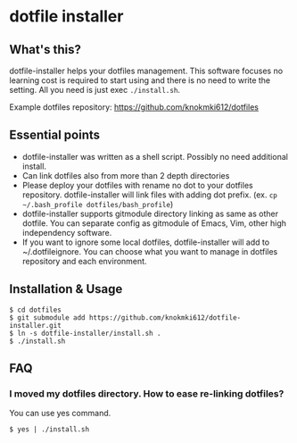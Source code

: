 # dotfile installer

## What's this?

dotfile-installer helps your dotfiles management. This software focuses no learning cost is required to start using and there is no need to write the setting. All you need is just exec `./install.sh`.

Example dotfiles repository: https://github.com/knokmki612/dotfiles

## Essential points

* dotfile-installer was written as a shell script. Possibly no need additional install.
* Can link dotfiles also from more than 2 depth directories
* Please deploy your dotfiles with rename no dot to your dotfiles repository. dotfile-installer will link files with adding dot prefix. (ex. `cp ~/.bash_profile dotfiles/bash_profile`)
* dotfile-installer supports gitmodule directory linking as same as other dotfile. You can separate config as gitmodule of  Emacs, Vim, other high independency software.
* If you want to ignore some local dotfiles, dotfile-installer will add to ~/.dotfileignore. You can choose what you want to manage in dotfiles repository and each environment.

## Installation & Usage

```
$ cd dotfiles
$ git submodule add https://github.com/knokmki612/dotfile-installer.git
$ ln -s dotfile-installer/install.sh .
$ ./install.sh
```

## FAQ

### I moved my dotfiles directory. How to ease re-linking dotfiles?

You can use yes command.

```
$ yes | ./install.sh
```
